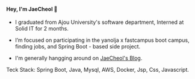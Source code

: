 #### Hey, I'm JaeCheol 👋

* I graduated from Ajou University's software department, Interned at Solid IT for 2 months.

* I’m focused on participating in the yanolja x fastcampus boot campus, finding jobs, and Spring Boot - based side project.

* I'm generally hangging around on [JaeCheol's Blog](https://wocjf0513.tistory.com/).

Teck Stack: Spring Boot, Java, Mysql, AWS, Docker, Jsp, Css, Javascript.
